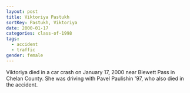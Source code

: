 ```yaml
---
layout: post
title: Viktoriya Pastukh
sortKey: Pastukh, Viktoriya
date: 2000-01-17
categories: class-of-1998
tags:
  - accident
  - traffic
gender: female
---
```

Viktoriya died in a car crash on January 17, 2000 near Blewett Pass in Chelan County. She was driving with Pavel Paulishin '97, who also died in the accident.

